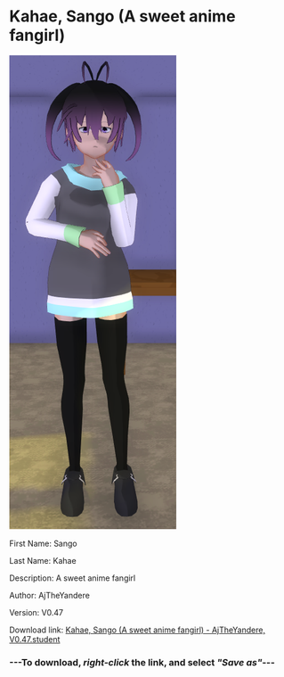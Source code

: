 # Kahae, Sango (A sweet anime fangirl)

<img src="https://raw.githubusercontent.com/Arbiter1223/Daigaku-Gurashi-Custom-Students/master/Students/Files/Kahae%2C%20Sango%20(A%20sweet%20anime%20fangirl).png" title="Kahae, Sango (A sweet anime fangirl) - AjTheYandere, V0.47">

First Name: Sango

Last Name: Kahae

Description: A sweet anime fangirl

Author: AjTheYandere

Version: V0.47

Download link: <a href="https://raw.githubusercontent.com/Arbiter1223/Daigaku-Gurashi-Custom-Students/master/Students/Files/Kahae%2C%20Sango%20(A%20sweet%20anime%20fangirl)%20-%20AjTheYandere%2C%20V0.47.student">Kahae, Sango (A sweet anime fangirl) - AjTheYandere, V0.47.student</a>

### ---**To download, _right-click_ the link, and select _"Save as"_**---
